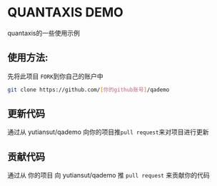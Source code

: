 # QUANTAXIS DEMO

quantaxis的一些使用示例


## 使用方法:

先将此项目 ```FORK```到你自己的账户中


```bash
git clone https://github.com/[你的github账号]/qademo
```

## 更新代码

通过从 yutiansut/qademo 向你的项目推```pull request```来对项目进行更新

## 贡献代码

通过从 你的项目 向 yutiansut/qademo 推 ```pull request``` 来贡献你的代码